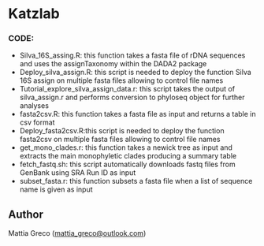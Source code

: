 # Katzlab

### CODE:

* Silva_16S_assing.R: this function takes a fasta file of rDNA sequences and uses the assignTaxonomy within the DADA2 package 
* Deploy_silva_assign.R: this script is needed to deploy the function Silva 16S assign on multiple fasta files allowing to control file names
* Tutorial_explore_silva_assign_data.r: this script takes the output of silva_assign.r and performs conversion to phyloseq object for further analyses
* fasta2csv.R: this function takes a fasta file as input and returns a table in csv format
* Deploy_fasta2csv.R:this script is needed to deploy the function fasta2csv on multiple fasta files allowing to control file names
* get_mono_clades.r: this function takes a newick tree as input and extracts the main monophyletic clades producing a summary table
* fetch_fastq.sh: this script automatically downloads fastq files from GenBank using SRA Run ID as input
* subset_fasta.r: this function subsets a fasta file when a list of sequence name is given as input

## Author
Mattia Greco (mattia_greco@outlook.com)
